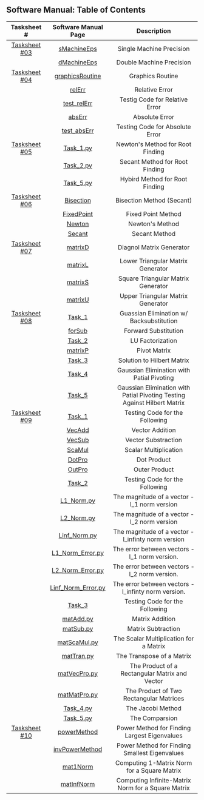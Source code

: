 ## Software Manual: Table of Contents

|                    Tasksheet #                    |                    Software Manual Page                   |                     Description                     |
| :-----------------------------------------------: | :-------------------------------------------------------: | :-------------------------------------------------: |
| [Tasksheet #03](https://github.com/GoByMark/math4610/blob/ca39c9f39cb62edc2c9e8ac1167fb9a87f42f3dc/Homework_Tasks/Tasksheet_03/Tasksheet_03.md)  | [sMachineEps](https://github.com/GoByMark/math4610/blob/1a4f700ce899f1cdd15f1d27a4bc50964a78cd91/Homework_Tasks/Tasksheet_03/src/sMachineEps.py)                           | Single Machine Precision                            |
|                                                   | [dMachineEps](https://github.com/GoByMark/math4610/blob/a543c134f4488d1ebbc9b616a94cc0bca08768fa/Homework_Tasks/Tasksheet_03/src/dMachineEps.py)                           | Double Machine Precision                            |
| [Tasksheet #04](https://github.com/GoByMark/math4610/blob/main/Homework_Tasks/Tasksheet_04/Tasksheet%2004.pdf)  | [graphicsRoutine](https://github.com/GoByMark/math4610/blob/main/Homework_Tasks/Tasksheet_04/src/graphicsRoutine.py)                           | Graphics Routine                            |
|                                                   | [relErr](https://github.com/GoByMark/math4610/blob/main/Homework_Tasks/Tasksheet_04/src/relErr.py)                           | Relative Error                            |
|                                                   | [test_relErr](https://github.com/GoByMark/math4610/blob/main/Homework_Tasks/Tasksheet_04/src/test_relErr.py)                           | Testig Code for Relative Error                            |
|                                                   | [absErr](https://github.com/GoByMark/math4610/blob/main/Homework_Tasks/Tasksheet_04/src/absErr.py)                           | Absolute Error                            |
|                                                   | [test_absErr](https://github.com/GoByMark/math4610/blob/main/Homework_Tasks/Tasksheet_04/src/test_absErr.py)                           | Testing Code for Absolute Error                            |
| [Tasksheet #05](https://github.com/GoByMark/math4610/blob/main/Homework_Tasks/Tasksheet_05/Tasksheet%2005.pdf)  | [Task_1.py](https://github.com/GoByMark/math4610/blob/main/Homework_Tasks/Tasksheet_05/src/Task_1.py)                           | Newton's Method for Root Finding                          |
|                                                   | [Task_2.py](https://github.com/GoByMark/math4610/blob/main/Homework_Tasks/Tasksheet_05/src/Task_2.py)                           | Secant Method for Root Finding                            |
|                                                   | [Task_5.py](https://github.com/GoByMark/math4610/blob/main/Homework_Tasks/Tasksheet_05/src/Task_5.py)                           | Hybird Method for Root Finding                            |
| [Tasksheet #06](https://github.com/GoByMark/math4610/blob/main/Homework_Tasks/Tasksheet_06/Tasksheet%2006.pdf)  | [Bisection](https://github.com/GoByMark/math4610/blob/main/Homework_Tasks/Tasksheet_06/src/Task_1/mypythonlib/Bisection.py)               | Bisection Method (Secant)                              |
|                                                   | [FixedPoint](https://github.com/GoByMark/math4610/blob/main/Homework_Tasks/Tasksheet_06/src/Task_1/mypythonlib/FixedPoint.py)| Fixed Point Method |
|                                                   | [Newton](https://github.com/GoByMark/math4610/blob/main/Homework_Tasks/Tasksheet_06/src/Task_1/mypythonlib/Newton.py)| Newton's Method |
|                                                   | [Secant](https://github.com/GoByMark/math4610/blob/main/Homework_Tasks/Tasksheet_06/src/Task_1/mypythonlib/Secant.py)| Secant Method |
| [Tasksheet #07](https://github.com/GoByMark/math4610/blob/main/Homework_Tasks/Tasksheet_07/Tasksheet%2007.pdf)  | [matrixD](https://github.com/GoByMark/math4610/blob/main/Homework_Tasks/Tasksheet_07/src/matrixD.py)                   | Diagnol Matrix Generator                            |
|                                                   | [matrixL](https://github.com/GoByMark/math4610/blob/main/Homework_Tasks/Tasksheet_07/src/matrixL.py)                             | Lower Triangular Matrix Generator  |                  |
|                                                   | [matrixS](https://github.com/GoByMark/math4610/blob/main/Homework_Tasks/Tasksheet_07/src/matrixS.py)                             | Square Triangular Matrix Generator                     |
|                                                   | [matrixU](https://github.com/GoByMark/math4610/blob/main/Homework_Tasks/Tasksheet_07/src/matrixU.py)                       | Upper Triangular Matrix Generator        |
| [Tasksheet #08](https://github.com/GoByMark/math4610/blob/main/Homework_Tasks/Tasksheet_08/Tasksheet%2008.pdf)  | [Task_1](https://github.com/GoByMark/math4610/blob/main/Homework_Tasks/Tasksheet_08/src/Task_1.py)                         | Guassian Elimination w/ Backsubstitution        |
|                                                   | [forSub](https://github.com/GoByMark/math4610/blob/main/Homework_Tasks/Tasksheet_08/src/forSub.py)                               | Forward Substitution            |
|                                                   | [Task_2](https://github.com/GoByMark/math4610/blob/main/Homework_Tasks/Tasksheet_08/src/Task_2.py)                                 | LU Factorization                                    |
|                                                   | [matrixP](https://github.com/GoByMark/math4610/blob/main/Homework_Tasks/Tasksheet_08/src/matrixP.py)               | Pivot Matrix                             |
|                                                   | [Task_3](https://github.com/GoByMark/math4610/blob/main/Homework_Tasks/Tasksheet_08/src/Task_3.py)               | Solution to Hilbert Matrix                             |
|                                                   | [Task_4](https://github.com/GoByMark/math4610/blob/main/Homework_Tasks/Tasksheet_08/src/Task_4.py)               | Gaussian Elimination with Patial Pivoting                          |
|                                                   | [Task_5](https://github.com/GoByMark/math4610/blob/main/Homework_Tasks/Tasksheet_08/src/Task_5.py)               | Gaussian Elimination with Patial Pivoting Testing Against Hilbert Matrix                         |
| [Tasksheet #09](https://github.com/GoByMark/math4610/blob/main/Homework_Tasks/Tasksheet_09/Tasksheet_09.md)  | [Task_1](https://github.com/GoByMark/math4610/blob/main/Homework_Tasks/Tasksheet_09/src/Task_1.py)                         | Testing Code for the Following                               |
|                                                   | [VecAdd](https://github.com/GoByMark/math4610/blob/main/Homework_Tasks/Tasksheet_09/src/VecAdd.py)                               | Vector Addition            |
|                                                   | [VecSub](https://github.com/GoByMark/math4610/blob/main/Homework_Tasks/Tasksheet_09/src/VecSub.py)                                 | Vector Substraction                                    |
|                                                   | [ScaMul](https://github.com/GoByMark/math4610/blob/main/Homework_Tasks/Tasksheet_09/src/ScaMul.py)               | Scalar Multiplication                             |
|                                                   | [DotPro](https://github.com/GoByMark/math4610/blob/main/Homework_Tasks/Tasksheet_09/src/DotPro.py)               | Dot Product                             |
|                                                   | [OutPro](https://github.com/GoByMark/math4610/blob/main/Homework_Tasks/Tasksheet_09/src/OutPro.py)               | Outer Product                         |
|                                                   | [Task_2](https://github.com/GoByMark/math4610/blob/main/Homework_Tasks/Tasksheet_09/src/Task_2.py)               | Testing Code for the Following                         |
|                                                   | [L1_Norm.py](https://github.com/GoByMark/math4610/blob/main/Homework_Tasks/Tasksheet_09/src/L1_Norm.py)                               | The magnitude of a vector - l_1 norm version            |
|                                                   | [L2_Norm.py](https://github.com/GoByMark/math4610/blob/main/Homework_Tasks/Tasksheet_09/src/L2_Norm.py)                                 | The magnitude of a vector - l_2 norm version                                    |
|                                                   | [Linf_Norm.py](https://github.com/GoByMark/math4610/blob/main/Homework_Tasks/Tasksheet_09/src/Linf_Norm.py)               | The magnitude of a vector - l_infinty norm version                             |
|                                                   | [L1_Norm_Error.py](https://github.com/GoByMark/math4610/blob/main/Homework_Tasks/Tasksheet_09/src/L1_Norm_Error.py)               | The error between vectors - l_1 norm version.                             |
|                                                   | [L2_Norm_Error.py](https://github.com/GoByMark/math4610/blob/main/Homework_Tasks/Tasksheet_09/src/L2_Norm_Error.py)               | The error between vectors - l_2 norm version.                         |
|                                                   | [Linf_Norm_Error.py](https://github.com/GoByMark/math4610/blob/main/Homework_Tasks/Tasksheet_09/src/Linf_Norm_Error.py)               | The error between vectors - l_infinty norm version.                         |
|                                                   | [Task_3](https://github.com/GoByMark/math4610/blob/main/Homework_Tasks/Tasksheet_09/src/Task_3.py)               | Testing Code for the Following                         |
|                                                   | [matAdd.py](https://github.com/GoByMark/math4610/blob/main/Homework_Tasks/Tasksheet_09/src/matAdd.py)                               | Matrix Addition            |
|                                                   | [matSub.py](https://github.com/GoByMark/math4610/blob/main/Homework_Tasks/Tasksheet_09/src/matSub.py)                                 | Matrix Subtraction                                    |
|                                                   | [matScaMul.py](https://github.com/GoByMark/math4610/blob/main/Homework_Tasks/Tasksheet_09/src/matScaMul.py)               | The Scalar Multiplication for a Matrix                            |
|                                                   | [matTran.py](https://github.com/GoByMark/math4610/blob/main/Homework_Tasks/Tasksheet_09/src/matTran.py)               | The Transpose of a Matrix                             |
|                                                   | [matVecPro.py](https://github.com/GoByMark/math4610/blob/main/Homework_Tasks/Tasksheet_09/src/matVecPro.py)               | The Product of a Rectangular Matrix and Vector                         |
|                                                   | [matMatPro.py](https://github.com/GoByMark/math4610/blob/main/Homework_Tasks/Tasksheet_09/src/matMatPro.py)               | The Product of Two Rectangular Matrices                         |
|                                                   | [Task_4.py](https://github.com/GoByMark/math4610/blob/main/Homework_Tasks/Tasksheet_09/src/Task_4.py)               | The Jacobi Method                         |
|                                                   | [Task_5.py](https://github.com/GoByMark/math4610/blob/main/Homework_Tasks/Tasksheet_09/src/Task_5.py)               | The Comparsion                         |
| [Tasksheet #10](https://github.com/GoByMark/math4610/blob/main/Homework_Tasks/Tasksheet_08/Tasksheet%2008.pdf)  | [powerMethod](https://github.com/GoByMark/math4610/blob/main/Homework_Tasks/Tasksheet_10/src/powerMethod.py)                         | Power Method for Finding Largest Eigenvalues        |
|                                                   | [invPowerMethod](https://github.com/GoByMark/math4610/blob/main/Homework_Tasks/Tasksheet_10/src/invPowerMethod.py)                               | Power Method for Finding Smallest Eigenvalues            |
|                                                   | [mat1Norm](https://github.com/GoByMark/math4610/blob/main/Homework_Tasks/Tasksheet_10/src/mat1Norm.py)                               | Computing 1-Matrix Norm for a Square Matrix            |
|                                                   | [matInfNorm](https://github.com/GoByMark/math4610/blob/main/Homework_Tasks/Tasksheet_10/src/matInfNorm.py)                               | Computing Infinite-Matrix Norm for a Square Matrix            |
